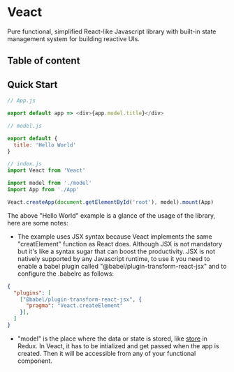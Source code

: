# Veact
Pure functional, simplified React-like Javascript library with built-in state management system for building reactive UIs.

## Table of content
[]()

## Quick Start
```js
// App.js

export default app => <div>{app.model.title}</div>
```
```js
// model.js

export default {
  title: 'Hello World'
}
```
```js
// index.js
import Veact from 'Veact'

import model from './model'
import App from './App'

Veact.createApp(document.getElementById('root'), model).mount(App)
```
The above "Hello World" example is a glance of the usage of the library, here are some notes:
- The example uses JSX syntax because Veact implements the same "creatElement" function as React does. Although JSX is not mandatory but it's like a syntax sugar that can boost the productivity. JSX is not natively supported by any Javascript runtime, to use it you need to enable a babel plugin called "@babel/plugin-transform-react-jsx" and to configure the .babelrc as follows: 

```json
{
  "plugins": [
    ["@babel/plugin-transform-react-jsx", {
      "pragma": "Veact.createElement"
    }],
  ]
}
```
- "model" is the place where the data or state is stored, like [store](https://redux.js.org/basics/store) in Redux. In Veact, it has to be intialized and get passed when the app is created. Then it will be accessible from any of your functional component.

 
